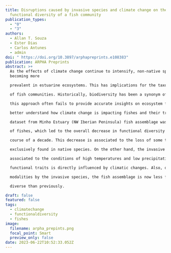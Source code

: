 ```yaml
---
title: Disruptions caused by invasive species and climate change on the
  functional diversity of a fish community
publication_types:
  - "0"
  - "3"
authors:
  - Allan T. Souza
  - Ester Dias
  - Carlos Antunes
  - admin
doi: " https://doi.org/10.3897/arphapreprints.e108383"
publication: ARPHA Preprints
abstract: >+
  As the effects of climate change continue to intensify, non-native species are
  becoming more

  prevalent in estuarine ecosystems. This has implications for the taxonomic and functional diversity

  of fish communities. Historically, biodiversity has been a synonym of taxonomic diversity, however

  this approach often fails to provide accurate insights on ecosystem functioning and resilience. To

  better understand how climate change is impacting fishes and their traits composition, a long-term

  dataset from Minho Estuary (NW Iberian Peninsula) fish assemblage was analyzed. The results suggest that climate change and extreme weather events are altering the prevailing trait modalities

  of fishes, which led to the overall decrease in functional diversity of the fish assemblage over the

  course of a decade. This decrease is associated to the loss of some trait modalities that are

  exclusively found in native species. On the other hand, the invasive species added novel traits

  associated to the conditions of high temperatures and low precipitation regime currently observed in the studied area. Our results highlight that the shift in the presence and dominance of some

  functional traits is directly influenced by climatic changes. Also, despite the addition of novel

  modalities by the invasive species, the fish assemblage is now less functional and taxonomic

  diverse than previously.

draft: false
featured: false
tags:
  - climatechange
  - functionaldiversity
  - fishes
image:
  filename: arpha_prepints.png
  focal_point: Smart
  preview_only: false
date: 2023-06-22T10:52:33.052Z
---
```

